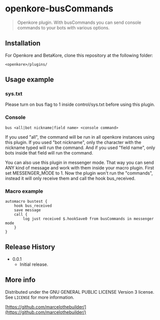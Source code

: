 # openkore-busCommands
> Openkore plugin.
With busCommands you can send console commands to your bots with various options.

## Installation

For Openkore and BetaKore, clone this repository at the following folder:
```
<openkore>/plugins/
```

## Usage example

### sys.txt

Please turn on bus flag to 1 inside control/sys.txt before using this plugin.

### Console

```
bus <all|bot nickname|field name> <console command>
```
If you used "all", the command will be run in all openkore instances using this plugin.
If you used "bot nickname", only the character with the nickname typed will run the command.
And if you used "field name", only bots inside that field will run the command.

You can also use this plugin in messenger mode. That way you can send ANY kind of message and work with them inside your macro plugin.
First set MESSENGER_MODE to 1. Now the plugin won't run the "commands", instead it will only receive them and call the hook bus_received.

### Macro example
```
automacro bustest {
	hook bus_received
	save message
	call {
		log just received $.hookSave0 from busCommands in messenger mode
	}
}
```

## Release History

* 0.0.1
    * Initial release.

## More info

Distributed under the GNU GENERAL PUBLIC LICENSE Version 3 license. See ``LICENSE`` for more information.

[https://github.com/marcelothebuilder/](https://github.com/marcelothebuilder/)
